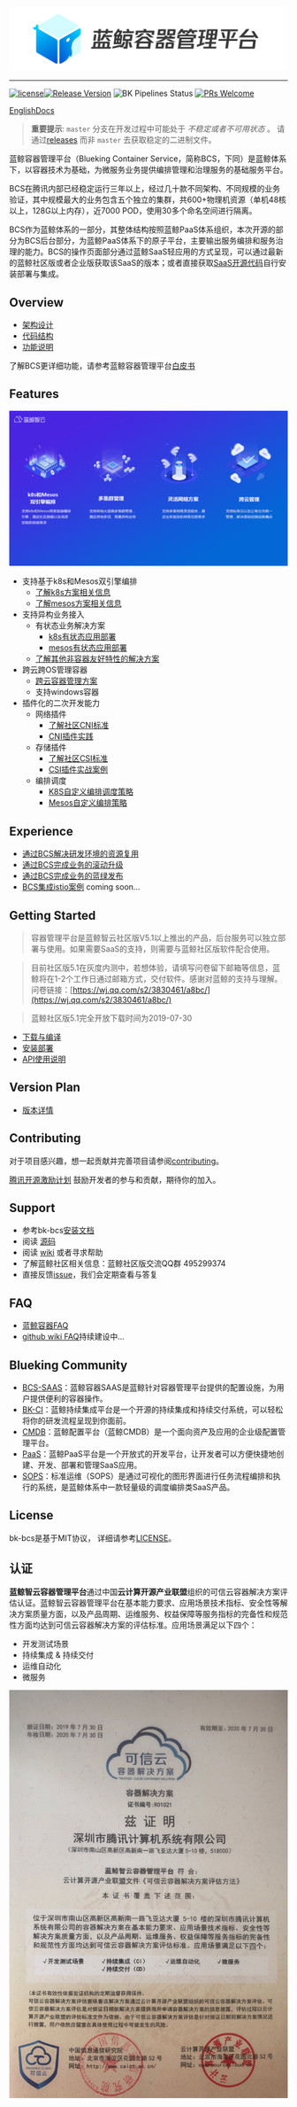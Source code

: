 ![蓝鲸容器管理平台.png](./docs/logo/bcs_zh.png)


---
[![license](https://img.shields.io/badge/license-mit-brightgreen.svg?style=flat)](https://github.com/Tencent/bk-bcs/blob/master/LICENSE)[![Release Version](https://img.shields.io/badge/release-1.13.x-brightgreen.svg)](https://github.com/Tencent/bk-bcs/releases) ![BK Pipelines Status](https://api.bkdevops.qq.com/process/api/external/pipelines/projects/bcs/p-c03c759b697f494ab14e01018eccb052/badge?X-DEVOPS-PROJECT-ID=bcs) [![PRs Welcome](https://img.shields.io/badge/PRs-welcome-brightgreen.svg)](https://github.com/Tencent/bk-bcs/pulls)              

[EnglishDocs](./README_en.md)

> **重要提示**: `master` 分支在开发过程中可能处于 *不稳定或者不可用状态* 。
> 请通过[releases](https://github.com/Tencent/bk-bcs/releases) 而非 `master` 去获取稳定的二进制文件。

蓝鲸容器管理平台（Blueking Container Service，简称BCS，下同）是蓝鲸体系下，以容器技术为基础，为微服务业务提供编排管理和治理服务的基础服务平台。

BCS在腾讯内部已经稳定运行三年以上，经过几十款不同架构、不同规模的业务验证，其中规模最大的业务包含五个独立的集群，共600+物理机资源（单机48核以上，128G以上内存），近7000 POD，使用30多个命名空间进行隔离。

BCS作为蓝鲸体系的一部分，其整体结构按照蓝鲸PaaS体系组织，本次开源的部分为BCS后台部分，为蓝鲸PaaS体系下的原子平台，主要输出服务编排和服务治理的能力。BCS的操作页面部分通过蓝鲸SaaS轻应用的方式呈现，可以通过最新的蓝鲸社区版或者企业版获取该SaaS的版本；或者直接获取[SaaS开源代码](https://github.com/Tencent/bk-bcs-saas)自行安装部署与集成。

## Overview

* [架构设计](./docs/overview/architecture.md)
* [代码结构](./docs/overview/code_directory.md)
* [功能说明](./docs/overview/function.md)

了解BCS更详细功能，请参考蓝鲸容器管理平台[白皮书](https://docs.bk.tencent.com/bcs/)

## Features
![产品优势](./docs/wiki/functions-list.png)
* 支持基于k8s和Mesos双引擎编排
  * [了解k8s方案相关信息](./docs/features/k8s/基于k8s的容器编排.md)
  * [了解mesos方案相关信息](./docs/features/mesos/基于mesos的服务编排.md)
* 支持异构业务接入
  * 有状态业务解决方案
    * [k8s有状态应用部署](./docs/features/solutions/k8s有状态应用方案.md)
    * [mesos有状态应用部署](./docs/features/mesos/基于mesos的服务编排.md#有状态服务的部署方案)
  * [了解其他非容器友好特性的解决方案](./docs/features/mesos/基于mesos的服务编排.md#非容器在bcs部署方案)
* 跨云跨OS管理容器
  * [跨云容器管理方案](./docs/features/solutions/BCS跨云容器管理方案.md)
  * 支持windows容器
* 插件化的二次开发能力
  * 网络插件 
    * [了解社区CNI标准](https://github.com/containernetworking/cni)
    * [CNI插件实践](./docs/features/solutions/cni-practise.md)
  * 存储插件
    * [了解社区CSI标准](https://github.com/container-storage-interface/spec/blob/master/spec.md)
    * [CSI插件实战案例](./docs/features/solutions/如何编写一个csi存储插件.md)
  * 编排调度
    * [K8S自定义编排调度策略](./docs/features/solutions/k8s-custom-scheduler.md)
    * [Mesos自定义编排策略](./docs/features/mesos/自定义编排调度策略.md)

## Experience

* [通过BCS解决研发环境的资源复用](./docs/features/practices/通过BCS解决研发环境的资源问题.md)
* [通过BCS完成业务的滚动升级](./docs/features/practices/rolling-update-howto.md)
* [通过BCS完成业务的蓝绿发布](./docs/features/practices/blue-green-deployment.md)
* [BCS集成istio案例](./docs/features/practices/istio.md) coming soon...

## Getting Started

> 容器管理平台是蓝鲸智云社区版V5.1以上推出的产品，后台服务可以独立部署与使用。如果需要SaaS的支持，则需要与蓝鲸社区版软件配合使用。

> 目前社区版5.1在灰度内测中，若想体验，请填写问卷留下邮箱等信息，蓝鲸将在1-2个工作日通过邮箱方式，交付软件。感谢对蓝鲸的支持与理解。
> 问卷链接：[https://wj.qq.com/s2/3830461/a8bc/](https://wj.qq.com/s2/3830461/a8bc/)

> 蓝鲸社区版5.1完全开放下载时间为2019-07-30

* [下载与编译](docs/install/source_compile.md)
* [安装部署](docs/install/deploy-guide.md)
* [API使用说明](./docs/apidoc/api.md)

## Version Plan

* [版本详情](./docs/version/README.md)

## Contributing

对于项目感兴趣，想一起贡献并完善项目请参阅[contributing](./CONTRIBUTING.md)。

[腾讯开源激励计划](https://opensource.tencent.com/contribution) 鼓励开发者的参与和贡献，期待你的加入。

## Support

* 参考bk-bcs[安装文档](docs/install/deploy-guide.md)
* 阅读 [源码](https://github.com/Tencent/bk-bcs)
* 阅读 [wiki](https://github.com/Tencent/bk-bcs/wiki) 或者寻求帮助
* 了解蓝鲸社区相关信息：蓝鲸社区版交流QQ群 495299374
* 直接反馈[issue](https://github.com/Tencent/bk-bcs/issues)，我们会定期查看与答复

## FAQ

* [蓝鲸容器FAQ](https://docs.bk.tencent.com/bcs/Container/FAQ/faq.html)
* [github wiki FAQ](https://github.com/Tencent/bk-bcs/wiki/FAQ)持续建设中...

## Blueking Community

- [BCS-SAAS](https://github.com/Tencent/bk-bcs-saas)：蓝鲸容器SAAS是蓝鲸针对容器管理平台提供的配置设施，为用户提供便利的容器操作。
- [BK-CI](https://github.com/Tencent/bk-ci)：蓝鲸持续集成平台是一个开源的持续集成和持续交付系统，可以轻松将你的研发流程呈现到你面前。
- [CMDB](https://github.com/Tencent/bk-cmdb)：蓝鲸配置平台（蓝鲸CMDB）是一个面向资产及应用的企业级配置管理平台。
- [PaaS](https://github.com/Tencent/bk-PaaS)：蓝鲸PaaS平台是一个开放式的开发平台，让开发者可以方便快捷地创建、开发、部署和管理SaaS应用。
- [SOPS](https://github.com/Tencent/bk-sops)：标准运维（SOPS）是通过可视化的图形界面进行任务流程编排和执行的系统，是蓝鲸体系中一款轻量级的调度编排类SaaS产品。

## License

bk-bcs是基于MIT协议， 详细请参考[LICENSE](./LICENSE.TXT)。

## 认证

**蓝鲸智云容器管理平台**通过中国**云计算开源产业联盟**组织的可信云容器解决方案评估认证。蓝鲸智云容器管理平台在基本能力要求、应用场景技术指标、安全性等解决方案质量方面，以及产品周期、运维服务、权益保障等服务指标的完备性和规范性方面均达到可信云容器解决方案的评估标准。应用场景满足以下四个：

* 开发测试场景
* 持续集成 & 持续交付
* 运维自动化
* 微服务

![certificate](./docs/overview/certificate.jpg)
